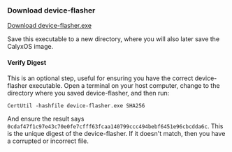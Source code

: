 ### Download device-flasher

<a class="btn" href="(https://release.calyxinstitute.org/device-flasher/1.0.3/device-flasher.exe">Download device-flasher.exe</a>

Save this executable to a new directory, where you will also later save the CalyxOS image.

#### Verify Digest

This is an optional step, useful for ensuring you have the correct device-flasher executable. Open a terminal on your host computer, change to the directory where you saved device-flasher, and then run:

```
CertUtil -hashfile device-flasher.exe SHA256
```

And ensure the result says `0cdaf47f1c97e43c70e0fe7cfff63fcaa140799ccc494bebf6451e96cbcdda6c`. This is the unique digest of the device-flasher. If it doesn't match, then you have a corrupted or incorrect file.
